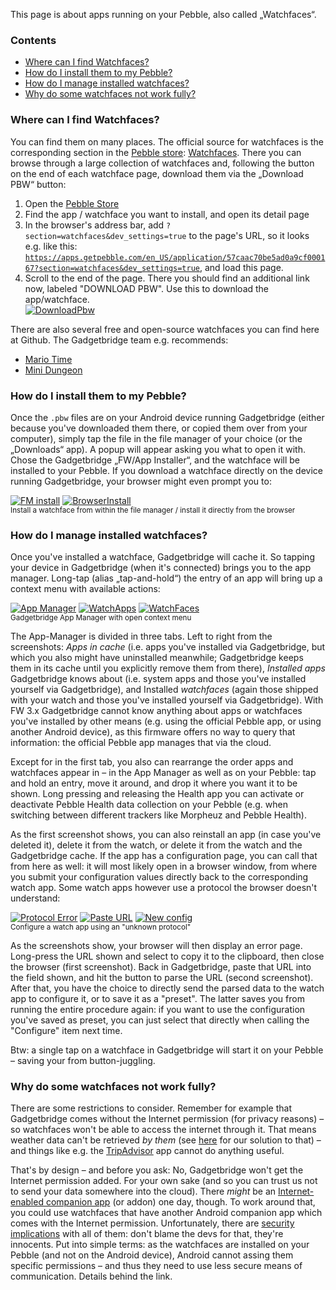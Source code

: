 This page is about apps running on your Pebble, also called „Watchfaces“.

### Contents
* [Where can I find Watchfaces?](#where-can-i-find-watchfaces)
* [How do I install them to my Pebble?](#how-do-i-install-them-to-my-pebble)
* [How do I manage installed watchfaces?](#how-do-i-manage-installed-watchfaces)
* [Why do some watchfaces not work fully?](#why-do-some-watchfaces-not-work-fully)

### Where can I find Watchfaces?
You can find them on many places. The official source for watchfaces is the corresponding section in the [Pebble store][1]: [Watchfaces](https://apps.getpebble.com/en_US/watchfaces?dev_settings=true). There you can browse through a large collection of watchfaces and, following the button on the end of each watchface page, download them via the „Download PBW“ button:

1. Open the [Pebble Store][1]
1. Find the app / watchface you want to install, and open its detail page
1. In the browser's address bar, add `?section=watchfaces&dev_settings=true` to the page's URL, so it looks e.g. like this: [`https://apps.getpebble.com/en_US/application/57caac70be5ad0a9cf000167?section=watchfaces&dev_settings=true`](https://apps.getpebble.com/en_US/application/57caac70be5ad0a9cf000167?section=watchfaces&dev_settings=true), and load this page.
1. Scroll to the end of the page. There you should find an additional link now, labeled "DOWNLOAD PBW". Use this to download the app/watchface.  
[![DownloadPbw][2]][3]

There are also several free and open-source watchfaces you can find here at Github. The Gadgetbridge team e.g. recommends:

* [Mario Time](https://github.com/ClusterM/pebble-mario)
* [Mini Dungeon](https://github.com/Torivon/MiniDungeon)

### How do I install them to my Pebble?
Once the `.pbw` files are on your Android device running Gadgetbridge (either because you've downloaded them there, or copied them over from your computer), simply tap the file in the file manager of your choice (or the „Downloads“ app). A popup will appear asking you what to open it with. Chose the Gadgetbridge „FW/App Installer“, and the watchface will be installed to your Pebble. If you download a watchface directly on the device running Gadgetbridge, your browser might even prompt you to:

[![FM install](http://i.imgur.com/7ulfoS8t.png)](http://i.imgur.com/7ulfoS8.png) [![BrowserInstall](https://i.imgur.com/vN00enQm.png)](https://i.imgur.com/vN00enQ.png)  
<sup>Install a watchface from within the file manager / install it directly from the browser</sup>

### How do I manage installed watchfaces?
Once you've installed a watchface, Gadgetbridge will cache it. So tapping your device in Gadgetbridge (when it's connected) brings you to the app manager. Long-tap (alias „tap-and-hold“) the entry of an app will bring up a context menu with available actions:

[![App Manager](https://i.imgur.com/3473hE9m.png)](https://i.imgur.com/3473hE9.png) [![WatchApps](https://i.imgur.com/gvsRaKlm.png)](https://i.imgur.com/gvsRaKl.png) [![WatchFaces](https://i.imgur.com/nHsGLcsm.png)](https://i.imgur.com/nHsGLcs.png)  
<sup>Gadgetbridge App Manager with open context menu</sup>

The App-Manager is divided in three tabs. Left to right from the screenshots: _Apps in cache_ (i.e. apps you've installed via Gadgetbridge, but which you also might have uninstalled meanwhile; Gadgetbridge keeps them in its cache until you explicitly remove them from there), _Installed apps_ Gadgetbridge knows about (i.e. system apps and those you've installed yourself via Gadgetbridge), and Installed _watchfaces_ (again those shipped with your watch and those you've installed yourself via Gadgetbridge). With FW 3.x Gadgetbridge cannot know anything about apps or watchfaces you've installed by other means (e.g. using the official Pebble app, or using another Android device), as this firmware offers no way to query that information: the official Pebble app manages that via the cloud.

Except for in the first tab, you also can rearrange the order apps and watchfaces appear in – in the App Manager as well as on your Pebble: tap and hold an entry, move it around, and drop it where you want it to be shown. Long pressing and releasing the Health app you can activate or deactivate Pebble Health data collection on your Pebble (e.g. when switching between different trackers like Morpheuz and Pebble Health).

As the first screenshot shows, you can also reinstall an app (in case you've deleted it), delete it from the watch, or delete it from the watch and the Gadgetbridge cache. If the app has a configuration page, you can call that from here as well: it will most likely open in a browser window, from where you submit your configuration values directly back to the corresponding watch app. Some watch apps however use a protocol the browser doesn't understand:

[![Protocol Error](https://i.imgur.com/V8tZVlMm.png)](https://i.imgur.com/V8tZVlM.png) [![Paste URL](https://i.imgur.com/pF1zM5hm.png)](https://i.imgur.com/pF1zM5h.png) [![New config](https://i.imgur.com/0fDYRsAm.png)](https://i.imgur.com/0fDYRsA.png)  
<sup>Configure a watch app using an "unknown protocol"</sup>

As the screenshots show, your browser will then display an error page. Long-press the URL shown and select to copy it to the clipboard, then close the browser (first screenshot). Back in Gadgetbridge, paste that URL into the field shown, and hit the button to parse the URL (second screenshot). After that, you have the choice to directly send the parsed data to the watch app to configure it, or to save it as a "preset". The latter saves you from running the entire procedure again: if you want to use the configuration you've saved as preset, you can just select that directly when calling the "Configure" item next time.

Btw: a single tap on a watchface in Gadgetbridge will start it on your Pebble – saving your from button-juggling.


### Why do some watchfaces not work fully?
There are some restrictions to consider. Remember for example that Gadgetbridge comes without the Internet permission (for privacy reasons) – so watchfaces won't be able to access the internet through it. That means weather data can't be retrieved *by them* (see [here](Pebble-System-Apps#weather) for our solution to that) – and things like e.g. the [TripAdvisor](https://apps.getpebble.com/de_DE/application/5509b04684ad023da7000030?dev_settings=true&hardware=basalt&is_browser=true&platform=android&query=&section=watchapps) app cannot do anything useful.

That's by design – and before you ask: No, Gadgetbridge won't get the Internet permission added. For your own sake (and so you can trust us not to send your data somewhere into the cloud). There *might* be an [Internet-enabled companion app](https://github.com/Freeyourgadget/Gadgetbridge/issues/302) (or addon) one day, though. To work around that, you could use watchfaces that have another Android companion app which comes with the Internet permission. Unfortunately, there are [security implications](https://github.com/Freeyourgadget/Gadgetbridge/issues/302#issuecomment-219211974) with all of them: don't blame the devs for that, they're innocents. Put into simple terms: as the watchfaces are installed on your Pebble (and not on the Android device), Android cannot assing them specific permissions – and thus they need to use less secure means of communication. Details behind the link.


[1]: https://apps.getpebble.com/ "Pebble Store"
[2]: https://i.imgur.com/CVw5FhOm.png
[3]: https://i.imgur.com/CVw5FhO.png
